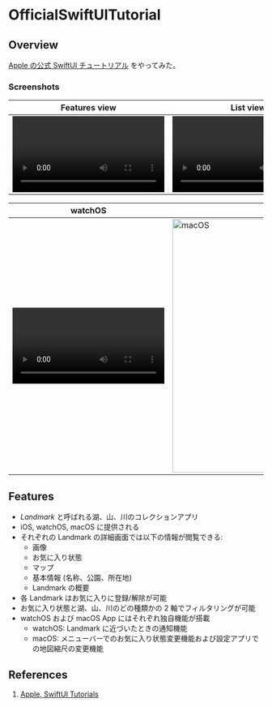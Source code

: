 # OfficialSwiftUITutorial

## Overview

[Apple の公式 SwiftUI チュートリアル](https://developer.apple.com/tutorials/swiftui) をやってみた。

### Screenshots

| Features view | List view | Profile view |
| -- | -- | -- |
|<video width="300" src="https://user-images.githubusercontent.com/31601805/111311040-15e33300-86a1-11eb-8592-a2f8f195c996.mov">|<video width="300" src="https://user-images.githubusercontent.com/31601805/111311211-4925c200-86a1-11eb-8b35-b51d4d5ff128.mov">|<video width="300" src="https://user-images.githubusercontent.com/31601805/111311445-97d35c00-86a1-11eb-8a8b-95bdc38f1ec4.mov">|

| watchOS | macOS |
|--|--|
|<video width="300" src="https://user-images.githubusercontent.com/31601805/111312004-33fd6300-86a2-11eb-8e88-8760537f3018.mov">|<img width="500" alt="macOS" src="https://user-images.githubusercontent.com/31601805/111311902-17612b00-86a2-11eb-9c3b-cc19f797a347.png">|

## Features

- *Landmark* と呼ばれる湖、山、川のコレクションアプリ
- iOS, watchOS, macOS に提供される
- それぞれの Landmark の詳細画面では以下の情報が閲覧できる:
  - 画像
  - お気に入り状態
  - マップ
  - 基本情報 (名称、公園、所在地)
  - Landmark の概要
- 各 Landmark はお気に入りに登録/解除が可能
- お気に入り状態と湖、山、川のどの種類かの 2 軸でフィルタリングが可能
- watchOS および macOS App にはそれぞれ独自機能が搭載
  - watchOS: Landmark に近づいたときの通知機能
  - macOS: メニューバーでのお気に入り状態変更機能および設定アプリでの地図縮尺の変更機能

## References

1. [Apple, SwiftUI Tutorials](https://developer.apple.com/tutorials/swiftui)
